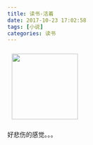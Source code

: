 ```yaml
---
title: 读书-活着
date: 2017-10-23 17:02:58
tags: [小说]
categories: 读书
---
```


<a href="https://book.douban.com/subject/1082154/"><img src="https://img3.doubanio.com/lpic/s23836852.jpg" style="width:150px; margin:10px"  class="nofancybox"/></a>

好悲伤的感觉。。。
